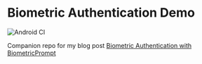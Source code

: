 # Biometric Authentication Demo

![Android CI](https://github.com/jshvarts/BiometricAuthenticationDemo/workflows/CI/badge.svg)

Companion repo for my blog post [Biometric Authentication with BiometricPrompt](https://www.valueof.io/blog/biometric-authentication-with-biometricprompt)
